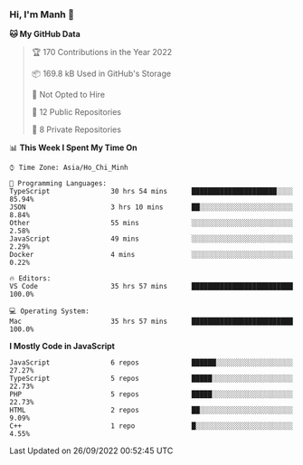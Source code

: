 ### Hi, I'm Manh 👋

<!--START_SECTION:waka-->
**🐱 My GitHub Data** 

> 🏆 170 Contributions in the Year 2022
 > 
> 📦 169.8 kB Used in GitHub's Storage 
 > 
> 🚫 Not Opted to Hire
 > 
> 📜 12 Public Repositories 
 > 
> 🔑 8 Private Repositories  
 > 
📊 **This Week I Spent My Time On** 

```text
⌚︎ Time Zone: Asia/Ho_Chi_Minh

💬 Programming Languages: 
TypeScript               30 hrs 54 mins      █████████████████████░░░░   85.94% 
JSON                     3 hrs 10 mins       ██░░░░░░░░░░░░░░░░░░░░░░░   8.84% 
Other                    55 mins             ░░░░░░░░░░░░░░░░░░░░░░░░░   2.58% 
JavaScript               49 mins             ░░░░░░░░░░░░░░░░░░░░░░░░░   2.29% 
Docker                   4 mins              ░░░░░░░░░░░░░░░░░░░░░░░░░   0.22%

🔥 Editors: 
VS Code                  35 hrs 57 mins      █████████████████████████   100.0%

💻 Operating System: 
Mac                      35 hrs 57 mins      █████████████████████████   100.0%

```

**I Mostly Code in JavaScript** 

```text
JavaScript               6 repos             ██████░░░░░░░░░░░░░░░░░░░   27.27% 
TypeScript               5 repos             █████░░░░░░░░░░░░░░░░░░░░   22.73% 
PHP                      5 repos             █████░░░░░░░░░░░░░░░░░░░░   22.73% 
HTML                     2 repos             ██░░░░░░░░░░░░░░░░░░░░░░░   9.09% 
C++                      1 repo              █░░░░░░░░░░░░░░░░░░░░░░░░   4.55%

```



 Last Updated on 26/09/2022 00:52:45 UTC
<!--END_SECTION:waka-->
